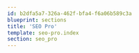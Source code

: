 ```yaml
---
id: b2dfa5a7-326a-462f-bfa4-f6a06b589c3a
blueprint: sections
title: 'SEO Pro'
template: seo-pro.index
section: seo_pro
---
```

